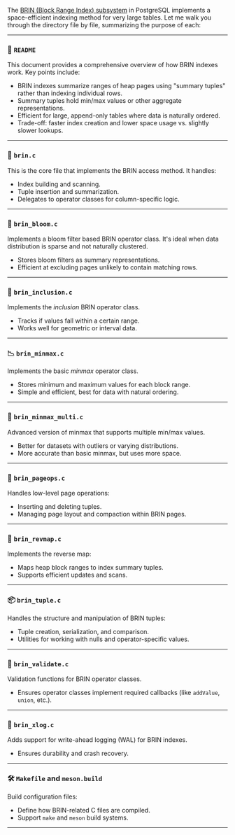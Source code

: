 The [BRIN (Block Range Index) subsystem](https://github.com/postgres/postgres/tree/master/src/backend/access/brin) in PostgreSQL implements a space-efficient indexing method for very large tables. Let me walk you through the directory file by file, summarizing the purpose of each:

---

### 📘 `README`
This document provides a comprehensive overview of how BRIN indexes work. Key points include:
- BRIN indexes summarize ranges of heap pages using "summary tuples" rather than indexing individual rows.
- Summary tuples hold min/max values or other aggregate representations.
- Efficient for large, append-only tables where data is naturally ordered.
- Trade-off: faster index creation and lower space usage vs. slightly slower lookups.

---

### 🧱 `brin.c`
This is the core file that implements the BRIN access method. It handles:
- Index building and scanning.
- Tuple insertion and summarization.
- Delegates to operator classes for column-specific logic.

---

### 🌸 `brin_bloom.c`
Implements a bloom filter based BRIN operator class. It's ideal when data distribution is sparse and not naturally clustered.
- Stores bloom filters as summary representations.
- Efficient at excluding pages unlikely to contain matching rows.

---

### 📐 `brin_inclusion.c`
Implements the *inclusion* BRIN operator class.
- Tracks if values fall within a certain range.
- Works well for geometric or interval data.

---

### 📉 `brin_minmax.c`
Implements the basic *minmax* operator class.
- Stores minimum and maximum values for each block range.
- Simple and efficient, best for data with natural ordering.

---

### 🧬 `brin_minmax_multi.c`
Advanced version of minmax that supports multiple min/max values.
- Better for datasets with outliers or varying distributions.
- More accurate than basic minmax, but uses more space.

---

### 🧾 `brin_pageops.c`
Handles low-level page operations:
- Inserting and deleting tuples.
- Managing page layout and compaction within BRIN pages.

---

### 🧭 `brin_revmap.c`
Implements the reverse map:
- Maps heap block ranges to index summary tuples.
- Supports efficient updates and scans.

---

### 📦 `brin_tuple.c`
Handles the structure and manipulation of BRIN tuples:
- Tuple creation, serialization, and comparison.
- Utilities for working with nulls and operator-specific values.

---

### 🧪 `brin_validate.c`
Validation functions for BRIN operator classes.
- Ensures operator classes implement required callbacks (like `addValue`, `union`, etc.).

---

### 🔄 `brin_xlog.c`
Adds support for write-ahead logging (WAL) for BRIN indexes.
- Ensures durability and crash recovery.

---

### 🛠 `Makefile` and `meson.build`
Build configuration files:
- Define how BRIN-related C files are compiled.
- Support `make` and `meson` build systems.

---
